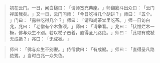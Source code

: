 
> 初在云门。一日，闻白槌曰：​「请师宽充典座。​」师翻筋斗出众曰：​「云门禅属我矣。​」又一日，云门问师：​「今日吃得几个胡饼？​」师曰：​「五个。​」门曰：​「露柱吃得几个？​」师曰：​「请和尚茶堂里吃茶。​」师一日访白兆，兆曰：​「老僧有个木鱼颂。​」师曰：​「请举看。​」兆曰：​「伏惟烂木一橛，佛与众生不别。若以杖子击着，直得圣凡路绝。​」师曰：​「此颂有成褫无成褫？​」兆曰：​「无成褫。​」

> 师曰：​「佛与众生不别聻。​」侍僧救曰：​「有成褫。​」师曰：​「直得圣凡路绝聻。​」当时白兆一众失色。
